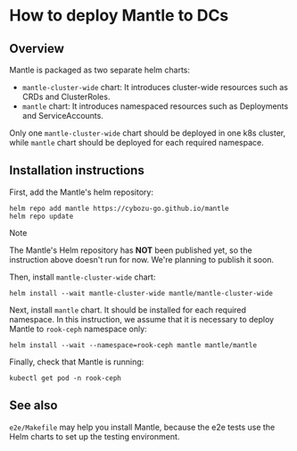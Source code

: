 # How to deploy Mantle to DCs

## Overview

Mantle is packaged as two separate helm charts:

- `mantle-cluster-wide` chart: It introduces cluster-wide resources such as CRDs and ClusterRoles.
- `mantle` chart: It introduces namespaced resources such as Deployments and ServiceAccounts.

Only one `mantle-cluster-wide` chart should be deployed in one k8s cluster, while `mantle` chart should be deployed for each required namespace.

## Installation instructions

First, add the Mantle's helm repository:

```
helm repo add mantle https://cybozu-go.github.io/mantle
helm repo update
```

> [!NOTE]
> The Mantle's Helm repository has **NOT** been published yet, so the instruction above doesn't run for now. We're planning to publish it soon.

Then, install `mantle-cluster-wide` chart:
```
helm install --wait mantle-cluster-wide mantle/mantle-cluster-wide
```

Next, install `mantle` chart. It should be installed for each required namespace. In this instruction, we assume that it is necessary to deploy Mantle to `rook-ceph` namespace only:

```
helm install --wait --namespace=rook-ceph mantle mantle/mantle
```

Finally, check that Mantle is running:

```
kubectl get pod -n rook-ceph
```

## See also

`e2e/Makefile` may help you install Mantle, because the e2e tests use the Helm charts to set up the testing environment. 
